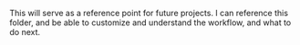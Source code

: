This will serve as a reference point for future projects. I can reference this folder, and be able to customize and understand the workflow, and what to do next.